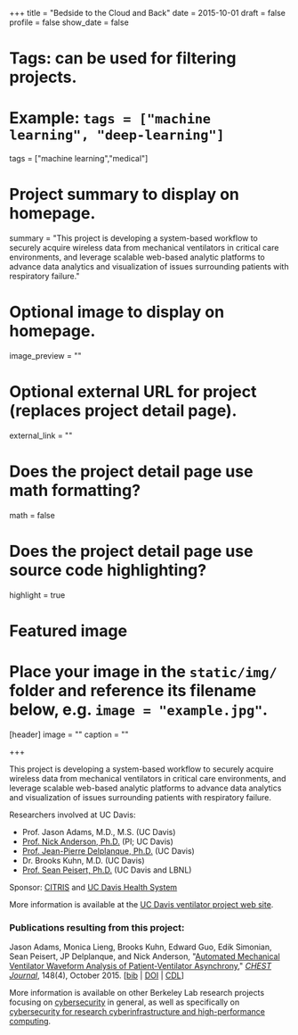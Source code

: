 +++
title = "Bedside to the Cloud and Back"
date = 2015-10-01
draft = false
profile = false
show_date = false

# Tags: can be used for filtering projects.
# Example: `tags = ["machine learning", "deep-learning"]`
tags = ["machine learning","medical"]

# Project summary to display on homepage.
summary = "This project is developing a system-based workflow to securely acquire wireless data from mechanical ventilators in critical care environments, and leverage scalable web-based analytic platforms to advance data analytics and visualization of issues surrounding patients with respiratory failure."

# Optional image to display on homepage.
image_preview = ""

# Optional external URL for project (replaces project detail page).
external_link = ""

# Does the project detail page use math formatting?
math = false

# Does the project detail page use source code highlighting?
highlight = true

# Featured image
# Place your image in the `static/img/` folder and reference its filename below, e.g. `image = "example.jpg"`.
[header]
image = ""
caption = ""

+++

This project is developing a system-based workflow to securely acquire wireless data from mechanical ventilators in critical care environments, and leverage scalable web-based analytic platforms to advance data analytics and visualization of issues surrounding patients with respiratory failure. 
 
Researchers involved at UC Davis:
<UL>
	<LI>Prof. Jason Adams, M.D., M.S. (UC Davis)
	<LI><A HREF="http://www.extrapolation.com">Prof. Nick Anderson, Ph.D.</A> (PI; UC Davis)
	<LI><A HREF="http://faculty.engineering.ucdavis.edu/delplanque/">Prof. Jean-Pierre Delplanque, Ph.D.</A> (UC Davis)
	<LI>Dr. Brooks Kuhn, M.D. (UC Davis)
	<LI><A HREF="https://www.cs.ucdavis.edu/~peisert/">Prof. Sean Peisert, Ph.D.</A> (UC Davis and LBNL)
</UL> 

Sponsor: <A HREF="http://citris-uc.org/sensors-services/project/bedside-cloud-back/">CITRIS</A> and <A HREF="http://www.ucdmc.ucdavis.edu/giving/leadinginitiatives/informatics_telehealth.html">UC Davis Health System</A>



More information is available at the [UC Davis ventilator project web site](http://web.cs.ucdavis.edu/~peisert/projects/medical.html).

### Publications resulting from this project:

Jason Adams, Monica Lieng, Brooks Kuhn, Edward Guo, Edik Simonian, Sean Peisert, JP Delplanque, and Nick Anderson, "[Automated Mechanical Ventilator Waveform Analysis of Patient-Ventilator Asynchrony](https://escholarship.org/uc/item/4cp4891c)," _[CHEST Journal](http://journal.publications.chestnet.org/)_, 148(4), October 2015.
[<A HREF="bibtex/Peisert2015CHEST.bib">bib</A> | <A HREF="https://doi.org/10.1378/chest.2281731">DOI</A> | <A HREF="https://escholarship.org/uc/item/4cp4891c">CDL</A>]

More information is available on other Berkeley Lab research projects focusing on [cybersecurity](/projects/) in general, as well as specifically on [cybersecurity for research cyberinfrastructure and high-performance computing](/research/research-cyberinfrastructure/).
